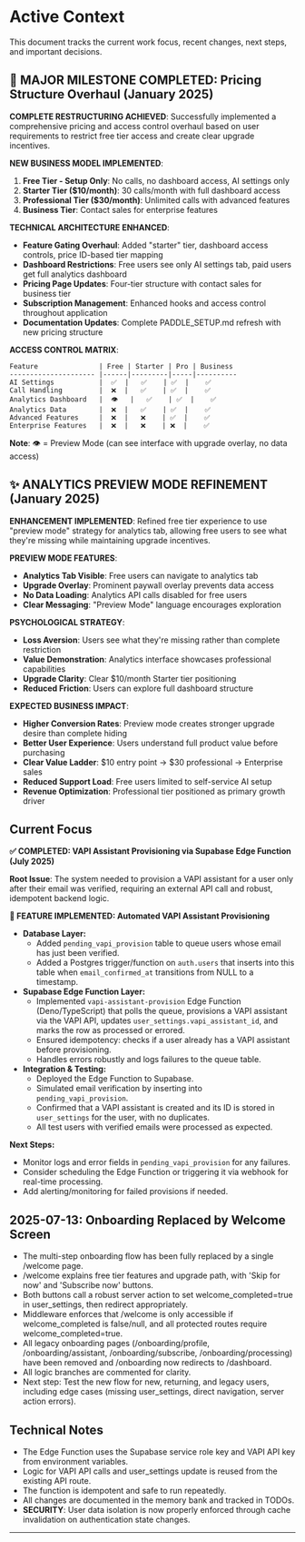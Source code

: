 # Active Context

This document tracks the current work focus, recent changes, next steps, and important decisions.

## 🚀 MAJOR MILESTONE COMPLETED: Pricing Structure Overhaul (January 2025)

**COMPLETE RESTRUCTURING ACHIEVED**: Successfully implemented a comprehensive pricing and access control overhaul based on user requirements to restrict free tier access and create clear upgrade incentives.

**NEW BUSINESS MODEL IMPLEMENTED**:

1. **Free Tier - Setup Only**: No calls, no dashboard access, AI settings only
2. **Starter Tier ($10/month)**: 30 calls/month with full dashboard access
3. **Professional Tier ($30/month)**: Unlimited calls with advanced features
4. **Business Tier**: Contact sales for enterprise features

**TECHNICAL ARCHITECTURE ENHANCED**:

- **Feature Gating Overhaul**: Added "starter" tier, dashboard access controls, price ID-based tier mapping
- **Dashboard Restrictions**: Free users see only AI settings tab, paid users get full analytics dashboard
- **Pricing Page Updates**: Four-tier structure with contact sales for business tier
- **Subscription Management**: Enhanced hooks and access control throughout application
- **Documentation Updates**: Complete PADDLE_SETUP.md refresh with new pricing structure

**ACCESS CONTROL MATRIX**:

```
Feature               | Free | Starter | Pro | Business
--------------------- |------|---------|-----|----------
AI Settings           |  ✅  |   ✅    | ✅  |    ✅
Call Handling         |  ❌  |   ✅    | ✅  |    ✅
Analytics Dashboard   |  👁️   |   ✅    | ✅  |    ✅
Analytics Data        |  ❌  |   ✅    | ✅  |    ✅
Advanced Features     |  ❌  |   ❌    | ✅  |    ✅
Enterprise Features   |  ❌  |   ❌    | ❌  |    ✅
```

**Note**: 👁️ = Preview Mode (can see interface with upgrade overlay, no data access)

## ✨ ANALYTICS PREVIEW MODE REFINEMENT (January 2025)

**ENHANCEMENT IMPLEMENTED**: Refined free tier experience to use "preview mode" strategy for analytics tab, allowing free users to see what they're missing while maintaining upgrade incentives.

**PREVIEW MODE FEATURES**:

- **Analytics Tab Visible**: Free users can navigate to analytics tab
- **Upgrade Overlay**: Prominent paywall overlay prevents data access
- **No Data Loading**: Analytics API calls disabled for free users
- **Clear Messaging**: "Preview Mode" language encourages exploration

**PSYCHOLOGICAL STRATEGY**:

- **Loss Aversion**: Users see what they're missing rather than complete restriction
- **Value Demonstration**: Analytics interface showcases professional capabilities
- **Upgrade Clarity**: Clear $10/month Starter tier positioning
- **Reduced Friction**: Users can explore full dashboard structure

**EXPECTED BUSINESS IMPACT**:

- **Higher Conversion Rates**: Preview mode creates stronger upgrade desire than complete hiding
- **Better User Experience**: Users understand full product value before purchasing
- **Clear Value Ladder**: $10 entry point → $30 professional → Enterprise sales
- **Reduced Support Load**: Free users limited to self-service AI setup
- **Revenue Optimization**: Professional tier positioned as primary growth driver

## Current Focus

**✅ COMPLETED: VAPI Assistant Provisioning via Supabase Edge Function (July 2025)**

**Root Issue**: The system needed to provision a VAPI assistant for a user only after their email was verified, requiring an external API call and robust, idempotent backend logic.

**🚀 FEATURE IMPLEMENTED: Automated VAPI Assistant Provisioning**

- **Database Layer:**
  - Added `pending_vapi_provision` table to queue users whose email has just been verified.
  - Added a Postgres trigger/function on `auth.users` that inserts into this table when `email_confirmed_at` transitions from NULL to a timestamp.
- **Supabase Edge Function Layer:**
  - Implemented `vapi-assistant-provision` Edge Function (Deno/TypeScript) that polls the queue, provisions a VAPI assistant via the VAPI API, updates `user_settings.vapi_assistant_id`, and marks the row as processed or errored.
  - Ensured idempotency: checks if a user already has a VAPI assistant before provisioning.
  - Handles errors robustly and logs failures to the queue table.
- **Integration & Testing:**
  - Deployed the Edge Function to Supabase.
  - Simulated email verification by inserting into `pending_vapi_provision`.
  - Confirmed that a VAPI assistant is created and its ID is stored in `user_settings` for the user, with no duplicates.
  - All test users with verified emails were processed as expected.

**Next Steps:**

- Monitor logs and error fields in `pending_vapi_provision` for any failures.
- Consider scheduling the Edge Function or triggering it via webhook for real-time processing.
- Add alerting/monitoring for failed provisions if needed.

## 2025-07-13: Onboarding Replaced by Welcome Screen

- The multi-step onboarding flow has been fully replaced by a single /welcome page.
- /welcome explains free tier features and upgrade path, with 'Skip for now' and 'Subscribe now' buttons.
- Both buttons call a robust server action to set welcome_completed=true in user_settings, then redirect appropriately.
- Middleware enforces that /welcome is only accessible if welcome_completed is false/null, and all protected routes require welcome_completed=true.
- All legacy onboarding pages (/onboarding/profile, /onboarding/assistant, /onboarding/subscribe, /onboarding/processing) have been removed and /onboarding now redirects to /dashboard.
- All logic branches are commented for clarity.
- Next step: Test the new flow for new, returning, and legacy users, including edge cases (missing user_settings, direct navigation, server action errors).

## Technical Notes

- The Edge Function uses the Supabase service role key and VAPI API key from environment variables.
- Logic for VAPI API calls and user_settings update is reused from the existing API route.
- The function is idempotent and safe to run repeatedly.
- All changes are documented in the memory bank and tracked in TODOs.
- **SECURITY**: User data isolation is now properly enforced through cache invalidation on authentication state changes.

---
